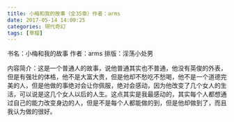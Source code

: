 ```yaml
---
title: 小梅和我的故事（全35章）作者：arms
date: 2017-05-14 14:00:25
categories: 現代奇幻
tags: [草榴]
---
```

书名：小梅和我的故事
作者：arms
排版：淫荡小处男

内容简介：这是一个普通人的故事，说他普通其实也不普通，他没有英俊的外表，但是有强壮的体格，他不是大富大贵，但是他却不愁吃不愁喝，他不是一个道德完美的人，但是他做的事绝对会让你佩服，绝对会感动，因为他改变了几个女人的生活，可以说是这几个女人以后的人生。这点其实是我最感动的，其实每个人都想通过自己的能力改变身边的人，但是不是每个人都能做的到，但是他却做到了，而且我认为做的很好。